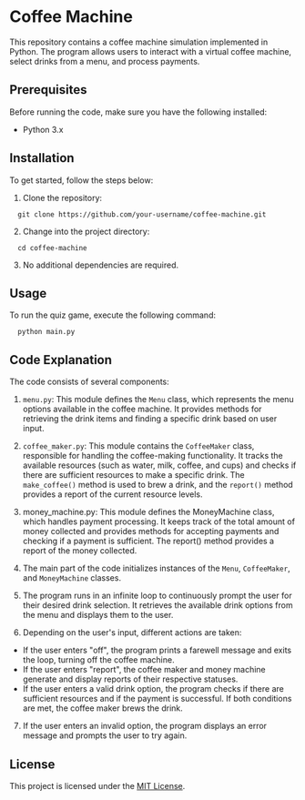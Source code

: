 # Coffee Machine

This repository contains a coffee machine simulation implemented in Python. The program allows users to interact with a virtual coffee machine, select drinks from a menu, and process payments.

## Prerequisites

Before running the code, make sure you have the following installed:
* Python 3.x

## Installation

To get started, follow the steps below:
1. Clone the repository:
```
  git clone https://github.com/your-username/coffee-machine.git
```  
2. Change into the project directory:
```
  cd coffee-machine
```
3. No additional dependencies are required.

## Usage

To run the quiz game, execute the following command:
```
  python main.py
```

## Code Explanation

The code consists of several components:

1. `menu.py`: This module defines the `Menu` class, which represents the menu options available in the coffee machine. It provides methods for retrieving the drink items and finding a specific drink based on user input.

2. `coffee_maker.py`: This module contains the `CoffeeMaker` class, responsible for handling the coffee-making functionality. It tracks the available resources (such as water, milk, coffee, and cups) and checks if there are sufficient resources to make a specific drink. The `make_coffee()` method is used to brew a drink, and the `report()` method provides a report of the current resource levels.

3. money_machine.py: This module defines the MoneyMachine class, which handles payment processing. It keeps track of the total amount of money collected and provides methods for accepting payments and checking if a payment is sufficient. The report() method provides a report of the money collected.

4. The main part of the code initializes instances of the `Menu`, `CoffeeMaker`, and `MoneyMachine` classes.

5. The program runs in an infinite loop to continuously prompt the user for their desired drink selection. It retrieves the available drink options from the menu and displays them to the user.

6. Depending on the user's input, different actions are taken:

* If the user enters "off", the program prints a farewell message and exits the loop, turning off the coffee machine.
* If the user enters "report", the coffee maker and money machine generate and display reports of their respective statuses.
* If the user enters a valid drink option, the program checks if there are sufficient resources and if the payment is successful. If both conditions are met, the coffee maker brews the drink.

7. If the user enters an invalid option, the program displays an error message and prompts the user to try again.

## License
This project is licensed under the [MIT License](LICENSE).
